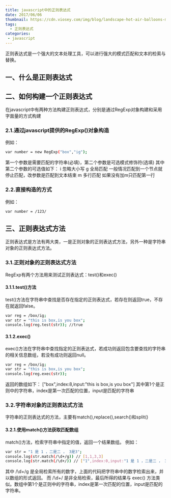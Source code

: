 ```yaml
---
title: javascript中的正则表达式
date: 2017/06/06
thumbnail: https://cdn.viosey.com/img/blog/landscape-hot-air-balloons-mist.jpg
tags:
  - 正则表达式
categories:
 - javascript
---
```

正则表达式是一个强大的文本处理工具，可以进行强大的模式匹配和文本的检索与替换。
## 一、什么是正则表达式

## 二、如何构建一个正则表达式

在javascript中有两种方法构建正则表达式，分别是通过RegExp对象构建和采用字面量的方式构建

### 2.1.通过javascript提供的RegExp()对象构造

例如：
``` bash
var number = new RegExp("box","ig");
```
第一个参数是需要匹配的字符串(必填)，第二个参数是可选模式修饰符(选填)
其中第二个参数的可选值如下：
i 忽略大小写
g 全局匹配 一般情况匹配到一个节点就停止匹配，改参数是匹配到文本结束
m 多行匹配 如果没有加m只匹配第一行

### 2.2.直接构造的方式

例如：
``` bash
var number = /123/
```
## 三、正则表达式方法

正则表达式是方法有两大类，一是正则对象的正则表达式方法，另外一种是字符串对象的正则表达式方法。

### 3.1.正则对象的正则表达式方法

RegExp有两个方法用来测试正则表达式：test()和exec()

#### 3.1.1.test()方法

test()方法在字符串中查找是否存在指定的正则表达式，若存在则返回true，不存在就返回false。
``` bash
var reg = /box/ig;
var str = "this is box,is you box";
console.log(reg.test(str)); //true
```

#### 3.1.2.exec()

exec()方法在字符串中查找指定的正则表达式，若成功则返回包含要查找的字符串的相关信息数组，若没有成功则返回null。
``` bash
var reg = /box/ig;
var str = "this is box,is you box";
console.log(reg.exec(str)); 
```
返回的数组如下：
["box",index:8,input:"this is box,is you box"]
其中第1个是正则中的字符串，index是第一次匹配的位置，input是匹配的字符串

### 3.2.字符串对象的正则表达式方法

字符串的正则表达式的方法，主要有match(),replace(),search()和split()

#### 3.2.1.使用match()方法获取匹配数组

match()方法，检索字符串中指定的值，返回一个结果数组。
例如：
``` bash
var str = "1 是 1 ，二是二 ， 3是3";
console.log(str.match(/\d+/g)) // [1,1,3,3]
console.log(str.match(/\d+/)) // ["1",index:0,input:"1 是 1 ，二是二 ， 3是3"]
```
其中 /\d+/g 是全局检索所有的数字，上面的代码把字符串中的数字检索出来，并以数组的形式返回。
而 /\d+/ 是非全局检索，最后所得的结果与 exec() 方法类似。数组中第1个是正则中的字符串，index是第一次匹配的位置，input是匹配的字符串。